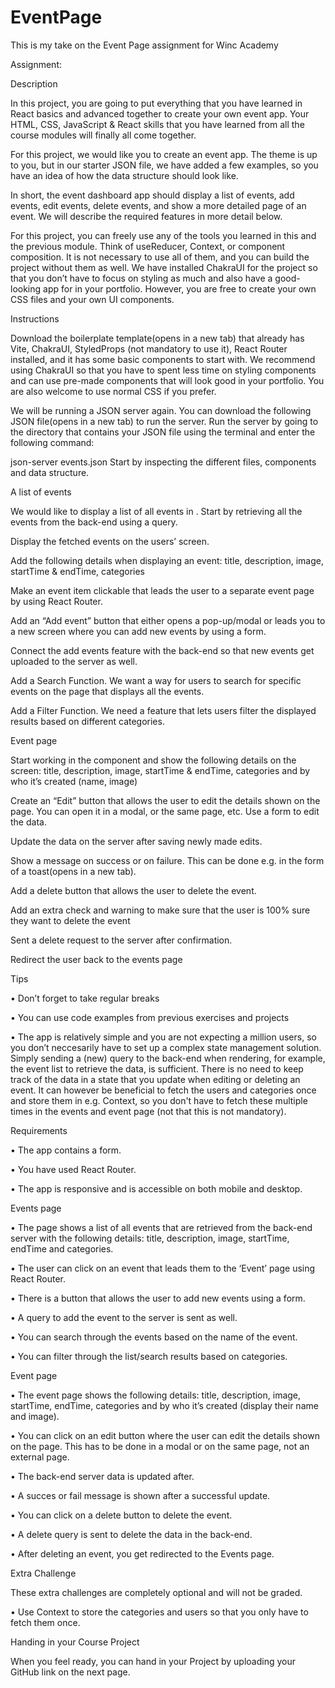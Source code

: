 # EventPage
This is my take on the Event Page assignment for Winc Academy

Assignment:

Description

In this project, you are going to put everything that you have learned in React basics and advanced together to create your own event app. Your HTML, CSS, JavaScript & React skills that you have learned from all the course modules will finally all come together. 

For this project, we would like you to create an event app. The theme is up to you, but in our starter JSON file, we have added a few examples, so you have an idea of how the data structure should look like.

In short, the event dashboard app should display a list of events, add events, edit events, delete events, and show a more detailed page of an event. We will describe the required features in more detail below.

For this project, you can freely use any of the tools you learned in this and the previous module. Think of useReducer, Context, or component composition. It is not necessary to use all of them, and you can build the project without them as well. We have installed ChakraUI for the project so that you don’t have to focus on styling as much and also have a good-looking app for in your portfolio. However, you are free to create your own CSS files and your own UI components. 

Instructions

Download the boilerplate template(opens in a new tab) that already has Vite, ChakraUI, StyledProps (not mandatory to use it), React Router installed, and it has some basic components to start with. We recommend using ChakraUI so that you have to spent less time on styling components and can use pre-made components that will look good in your portfolio. You are also welcome to use normal CSS if you prefer. 

We will be running a JSON server again. You can download the following JSON file(opens in a new tab) to run the server. Run the server by going to the directory that contains your JSON file using the terminal and enter the following command:

json-server events.json
Start by inspecting the different files, components and data structure.

A list of events

We would like to display a list of all events in <EventsPage/>. Start by retrieving all the events from the back-end using a query.

Display the fetched events on the users’ screen.

Add the following details when displaying an event: title, description, image, startTime & endTime, categories

Make an event item clickable that leads the user to a separate event page by using React Router.

Add an “Add event” button that either opens a pop-up/modal or leads you to a new screen where you can add new events by using a form.

Connect the add events feature with the back-end so that new events get uploaded to the server as well. 

Add a Search Function. We want a way for users to search for specific events on the page that displays all the events.

Add a Filter Function. We need a feature that lets users filter the displayed results based on different categories.

Event page

Start working in the <EventPage /> component and show the following details on the screen: title, description, image, startTime & endTime, categories and by who it’s created (name, image)

Create an “Edit” button that allows the user to edit the details shown on the page. You can open it in a modal, or the same page, etc. Use a form to edit the data.

Update the data on the server after saving newly made edits.

Show a message on success or on failure. This can be done e.g. in the form of a toast(opens in a new tab).

Add a delete button that allows the user to delete the event.

Add an extra check and warning to make sure that the user is 100% sure they want to delete the event

Sent a delete request to the server after confirmation. 

Redirect the user back to the events page

Tips

•
Don’t forget to take regular breaks

•
You can use code examples from previous exercises and projects

•
The app is relatively simple and you are not expecting a million users, so you don’t neccesarily have to set up a complex state management solution. Simply sending a (new) query to the back-end when rendering, for example, the event list to retrieve the data, is sufficient. There is no need to keep track of the data in a state that you update when editing or deleting an event. It can however be beneficial to fetch the users and categories once and store them in e.g. Context, so you don't have to fetch these multiple times in the events and event page (not that this is not mandatory).

Requirements

•
The app contains a form.

•
You have used React Router.

•
The app is responsive and is accessible on both mobile and desktop.

Events page

•
The page shows a list of all events that are retrieved from the back-end server with the following details: title, description, image, startTime, endTime and categories.

•
The user can click on an event that leads them to the ‘Event’ page using React Router.

•
There is a button that allows the user to add new events using a form. 

•
A query to add the event to the server is sent as well.

•
You can search through the events based on the name of the event.

•
You can filter through the list/search results based on categories.

Event page

•
The event page shows the following details:  title, description, image, startTime, endTime, categories and by who it’s created (display their name and image).

•
You can click on an edit button where the user can edit the details shown on the page. This has to be done in a modal or on the same page, not an external page. 

•
The back-end server data is updated after.

•
A succes or fail message is shown after a successful update.

•
You can click on a delete button to delete the event.

•
A delete query is sent to delete the data in the back-end.

•
After deleting an event, you get redirected to the Events page.

Extra Challenge

These extra challenges are completely optional and will not be graded.

•
Use Context to store the categories and users so that you only have to fetch them once.

Handing in your Course Project

When you feel ready, you can hand in your Project by uploading your GitHub link on the next page.
